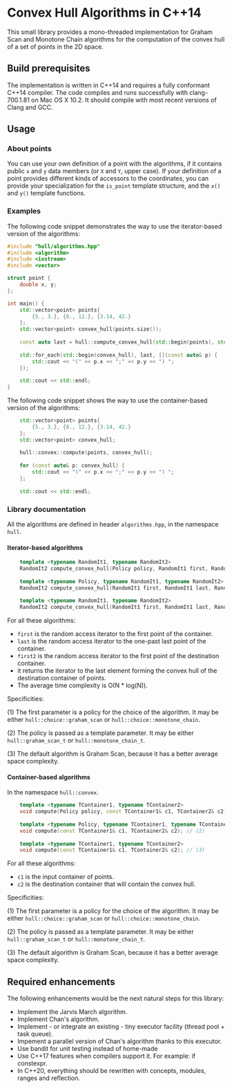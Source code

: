 <h1>Convex Hull Algorithms in C++14</h1>

This small library provides a mono-threaded implementation for Graham Scan and Monotone Chain algorithms for the computation of the convex hull of a set of points in the 2D space.

<h2>Build prerequisites</h2>

The implementation is written in C++14 and requires a fully conformant C++14 compiler. The code compiles and runs successfully with clang-700.1.81 on Mac OS X 10.2. It should compile with most recent versions of Clang and GCC.

<h2>Usage</h2>

<h3>About points</h3>

You can use your own definition of a point with the algorithms, if it contains public <code>x</code> and <code>y</code> data members (or <code>X</code> and <code>Y</code>, upper case). If your definition of a point provides different kinds of accessors to the coordinates, you can provide your specialization for the <code>is_point</code> template structure, and the <code>x()</code> and <code>y()</code> template functions.

<h3>Examples</h3>

The following code snippet demonstrates the way to use the iterator-based version of the algorithms:

```cpp
#include "hull/algorithms.hpp"
#include <algorithm>
#include <iostream>
#include <vector>

struct point {
    double x, y;
};

int main() {
    std::vector<point> points{
        {5., 3.}, {8., 12.}, {3.14, 42.}
    };
    std::vector<point> convex_hull(points.size());
    
    const auto last = hull::compute_convex_hull(std::begin(points), std::end(points), std::begin(convex_hull));
    
    std::for_each(std::begin(convex_hull), last, [](const auto& p) {
        std::cout << "(" << p.x << ";" << p.y << ") ";
    });
    
    std::cout << std::endl;
}
```

The following code snippet shows the way to use the container-based version of the algorithms:

```cpp
    std::vector<point> points{
        {5., 3.}, {8., 12.}, {3.14, 42.}
    };
    std::vector<point> convex_hull;
    
    hull::convex::compute(points, convex_hull);
    
    for (const auto& p: convex_hull) {
        std::cout << "(" << p.x << ";" << p.y << ") ";
    };
    
    std::cout << std::endl;
```

<h3>Library documentation</h3>

All the algorithms are defined in header <code>algorithms.hpp</code>, in the namespace <code>hull</code>.

<h4>Iterator-based algorithms</h4>

```cpp
    template <typename RandomIt1, typename RandomIt2>
    RandomIt2 compute_convex_hull(Policy policy, RandomIt1 first, RandomIt1 last, RandomIt2 first2); // (1)
    
    template <typename Policy, typename RandomIt1, typename RandomIt2>
    RandomIt2 compute_convex_hull(RandomIt1 first, RandomIt1 last, RandomIt2 first2); // (2)
    
    template <typename RandomIt1, typename RandomIt2>
    RandomIt2 compute_convex_hull(RandomIt1 first, RandomIt1 last, RandomIt2 first2); // (3)
```

For all these algorithms:
<ul>
<li><code>first</code> is the random access iterator to the first point of the container.</li>
<li><code>last</code> is the random access iterator to the one-past last point of the container.</li>
<li><code>first2</code> is the random access iterator to the first point of the destination container.</li>
<li>it returns the iterator to the last element forming the convex hull of the destination container of points.</li>
<li>The average time complexity is O(N * log(N)).</li>
</ul>

Specificities:

(1) The first parameter is a policy for the choice of the algorithm. It may be either <code>hull::choice::graham_scan</code> or <code>hull::choice::monotone_chain</code>.

(2) The policy is passed as a template parameter. It may be either <code>hull::graham_scan_t</code> or <code>hull::monotone_chain_t</code>.

(3) The default algorithm is Graham Scan, because it has a better average space complexity.

<h4>Container-based algorithms</h4>

In the namespace <code>hull::convex</code>.

```cpp
    template <typename TContainer1, typename TContainer2>
    void compute(Policy policy, const TContainer1& c1, TContainer2& c2); // (1)
    
    template <typename Policy, typename TContainer1, typename TContainer2>
    void compute(const TContainer1& c1, TContainer2& c2); // (2)
    
    template <typename TContainer1, typename TContainer2>
    void compute(const TContainer1& c1, TContainer2& c2); // (3)
```

For all these algorithms:
<ul>
<li><code>c1</code> is the input container of points.</li>
<li><code>c2</code> is the destination container that will contain the convex hull.</li>
</ul>

Specificities:

(1) The first parameter is a policy for the choice of the algorithm. It may be either <code>hull::choice::graham_scan</code> or <code>hull::choice::monotone_chain</code>.

(2) The policy is passed as a template parameter. It may be either <code>hull::graham_scan_t</code> or <code>hull::monotone_chain_t</code>.

(3) The default algorithm is Graham Scan, because it has a better average space complexity.

<h2>Required enhancements</h2>

The following enhancements would be the next natural steps for this library:
<ul>
<li>Implement the Jarvis March algorithm.</li>
<li>Implement Chan's algorithm.</li>
<li>Implement - or integrate an existing - tiny executor facility (thread pool + task queue).</li>
<li>Impement a parallel version of Chan's algorithm thanks to this executor.</li>
<li>Use bandit for unit testing instead of home-made</li>
<li>Use C++17 features when compilers support it. For example: if constexpr.</li>
<li>In C++20, everything should be rewritten with concepts, modules, ranges and reflection.</li>
</ul>

